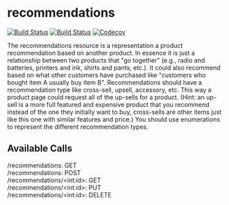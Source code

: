 # recommendations
[![Build Status](https://github.com/DevOps-Spring-2022-Recommendations/recommendations/actions/workflows/workflow.yml/badge.svg)](https://github.com/DevOps-Spring-2022-Recommendations/recommendations/actions)
[![Build Status](https://github.com/nyu-devops/lab-flask-bdd/actions/workflows/bdd-tests.yml/badge.svg)](https://github.com/nyu-devops/lab-flask-bdd/actions)
[![Codecov](https://codecov.io/gh/DevOps-Spring-2022-Recommendations/recommendations/branch/master/graph/badge.svg)](https://codecov.io/gh/DevOps-Spring-2022-Recommendations/recommendations)

The recommendations resource is a representation a product recommendation based on
another product. In essence it is just a relationship between two products that "go
together" (e.g., radio and batteries, printers and ink, shirts and pants, etc.). It could also
recommend based on what other customers have purchased like "customers who bought item A
usually buy item B". Recommendations should have a recommendation type like cross-sell, upsell, accessory, etc. This way a product page could request all of the up-sells for a product.
(Hint: an up-sell is a more full featured and expensive product that you recommend instead of
the one they initially want to buy, cross-sells are other items just like this one with similar
features and price.) You should use enumerations to represent the different recommendation
types.    


## Available Calls
/recommendations: GET \
/recommendations: POST \
/recommendations/\<int:id>: GET \
/recommendations/\<int:id>: PUT \
/recommendations/\<int:id>: DELETE
